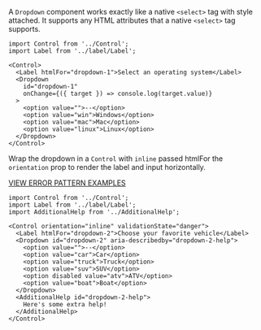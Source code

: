 A `Dropdown` component works exactly like a native `<select>` tag with style attached. It supports any HTML attributes that a native `<select>` tag supports.

```
import Control from '../Control';
import Label from '../label/Label';

<Control>
  <Label htmlFor="dropdown-1">Select an operating system</Label>
  <Dropdown
    id="dropdown-1"
    onChange={({ target }) => console.log(target.value)}
  >
    <option value="">--</option>
    <option value="win">Windows</option>
    <option value="mac">Mac</option>
    <option value="linux">Linux</option>
  </Dropdown>
</Control>
```

Wrap the dropdown in a `Control` with `inline` passed htmlFor the `orientation` prop to render the label and input horizontally.

<a href="https://8lf1uv.axshare.com/#id=mjvdz7&p=incomplete_fields&dp=0&g=1" target="blank"><div style="color:#cc0000;text-transform:uppercase;margin:1em 0;">View Error Pattern Examples</div></a>

```
import Control from '../Control';
import Label from '../label/Label';
import AdditionalHelp from '../AdditionalHelp';

<Control orientation="inline" validationState="danger">
  <Label htmlFor="dropdown-2">Choose your favorite vehicle</Label>
  <Dropdown id="dropdown-2" aria-describedby="dropdown-2-help">
    <option value="">--</option>
    <option value="car">Car</option>
    <option value="truck">Truck</option>
    <option value="suv">SUV</option>
    <option disabled value="atv">ATV</option>
    <option value="boat">Boat</option>
  </Dropdown>
  <AdditionalHelp id="dropdown-2-help">
    Here's some extra help!
  </AdditionalHelp>
</Control>
```
